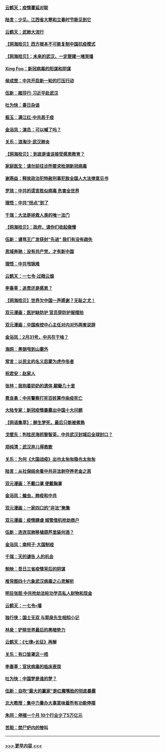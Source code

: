 #### [云鹤天：疫情蔓延对联](../pages/nsc993/n11940579.md?t=03150431) 
#### [陆言：少见，江西省大寒和立春时节能见到它](../pages/nsc993/n11939983.md?t=03150431) 
#### [云鹤天：武肺大流行](../pages/nsc993/n11939902.md?t=03150431) 
#### [【网海拾贝】西方根本不可能复制中国抗疫模式](../pages/nsc993/n11939725.md?t=03150431) 
#### [【网海拾贝】：未来的武汉，一定要建一堵哭墙](../pages/nsc993/n11938684.md?t=03150431) 
#### [Xing Foo：新冠病毒的阳谋和阴谋](../pages/nsc993/n11936086.md?t=03150431) 
#### [侯成罡：中共开启新一轮的打压行动](../pages/nsc993/n11935730.md?t=03150431) 
#### [伍新：踏莎行‧习近平赴武汉](../pages/nsc993/n11935157.md?t=03150431) 
#### [吐为快：春日杂谈](../pages/nsc993/n11934776.md?t=03150431) 
#### [振玉：满江红‧中共恶于疫](../pages/nsc993/n11934647.md?t=03150431) 
#### [金浴凤：演员：可以喊了吗？](../pages/nsc993/n11934602.md?t=03150431) 
#### [关乐：浪淘沙·武汉肺炎](../pages/nsc993/n11931792.md?t=03150431) 
#### [【网海拾贝】：到底是谁该接受感恩教育？](../pages/nsc993/n11931552.md?t=03150431) 
#### [家庭医生：请勿前往诊所要求检测新冠病毒](../pages/nsc993/n11929190.md?t=03150431) 
#### [谢燕益：释放政治犯特赦刑事犯致全国人大法律意见书](../pages/nsc993/n11928978.md?t=03150431) 
#### [罗琼：中共的谎言胜似病毒 危害全世界](../pages/nsc993/n11922636.md?t=03150431) 
#### [理悟：中共“拐点”到了](../pages/nsc993/n11928496.md?t=03150431) 
#### [千瑞：大法是拯救人类的唯一法门](../pages/nsc993/n11927637.md?t=03150431) 
#### [【网海拾贝】：政府，请你们收起傲慢](../pages/nsc993/n11926932.md?t=03150431) 
#### [伍新：谩骂王广发获封“先进” 我们有没有疏失](../pages/nsc993/n11926101.md?t=03150431) 
#### [思域奔驰：没有共产党，才有新中国](../pages/nsc993/n11926058.md?t=03150431) 
#### [理悟：中共甩锅难](../pages/nsc993/n11925355.md?t=03150431) 
#### [云鹤天：一七令·过眼云烟](../pages/nsc993/n11925284.md?t=03150431) 
#### [李春草：追责还是感恩？](../pages/nsc993/n11925274.md?t=03150431) 
#### [【网海拾贝】世界欠中国一声感谢？无耻之尤！](../pages/nsc993/n11925239.md?t=03150431) 
#### [双元漫画：医护缺防护 官员穿防护服摆拍](../pages/nsc993/n11923899.md?t=03150431) 
#### [双元漫画：中国疾控中心主任对内对外两套说辞](../pages/nsc993/n11921994.md?t=03150431) 
#### [金浴凤：2月31号，中共在干啥？](../pages/nsc993/n11922706.md?t=03150431) 
#### [海网：黑锅甩到山寨外](../pages/nsc993/n11922688.md?t=03150431) 
#### [常言：以民主的名义启蒙为虎作伥者](../pages/nsc993/n11922217.md?t=03150431) 
#### [祝君安：赵家人](../pages/nsc993/n11922209.md?t=03150431) 
#### [张林：我抱着奶奶的遗体 颠簸几十里](../pages/nsc993/n11920945.md?t=03150431) 
#### [费良勇：中共警察打死百姓算作染疫死亡](../pages/nsc993/n11919264.md?t=03150431) 
#### [大陆专家：新冠疫情暴露出中国十大问题](../pages/nsc993/n11919187.md?t=03150431) 
#### [【网语集萃】：醉生梦死，最后只能被煮熟](../pages/nsc993/n11918994.md?t=03150431) 
#### [戈壁东：判桂民海抓黎智英，中共武汉封城后全球封口？](../pages/nsc993/n11917982.md?t=03150431) 
#### [郑纯清：武汉弃儿得救歌](../pages/nsc993/n11917881.md?t=03150431) 
#### [关乐：为何《大国战疫》出也太匆匆隐也太匆匆](../pages/nsc993/n11917792.md?t=03150431) 
#### [陆言：从社保结余看中共非法剥夺养老金之恶](../pages/nsc993/n11917084.md?t=03150431) 
#### [双元漫画：不戴口罩 便戴胸罩](../pages/nsc993/n11916447.md?t=03150431) 
#### [金浴凤：蝗虫，肺疫和中共](../pages/nsc993/n11916904.md?t=03150431) 
#### [双元漫画：一家四口的“非法”聚集](../pages/nsc993/n11916378.md?t=03150431) 
#### [双元漫画：疫情肆虐 城管借机抢劫商户](../pages/nsc993/n11916310.md?t=03150431) 
#### [伍新：连连双肺移植葫芦里装何酒？](../pages/nsc993/n11913667.md?t=03150431) 
#### [金浴凤：南柯子·大国制疫](../pages/nsc993/n11913657.md?t=03150431) 
#### [千瑞：天的谴告  人的机会](../pages/nsc993/n11913309.md?t=03150431) 
#### [勉映：吾日三省疫情背后的阴谋](../pages/nsc993/n11913079.md?t=03150431) 
#### [推背图四十六象武汉病毒之心灵解析](../pages/nsc993/n11911761.md?t=03150431) 
#### [明目张胆 中共抢劫法轮功学员私人财物和现金](../pages/nsc993/n11910262.md?t=03150431) 
#### [云鹤天：一七令▪墙](../pages/nsc993/n11910627.md?t=03150431) 
#### [独行侠：国士无双 与郭泉先生相知小记](../pages/nsc993/n11910613.md?t=03150431) 
#### [林泉：铲除世界最后的黑暗势力](../pages/nsc993/n11909320.md?t=03150431) 
#### [云鹤天：《七律▪长征》再解](../pages/nsc993/n11909327.md?t=03150431) 
#### [关乐：有口皆罩这一捂](../pages/nsc993/n11908393.md?t=03150431) 
#### [李春草：官状病毒的临床表现](../pages/nsc993/n11908339.md?t=03150431) 
#### [吐为快：中国梦是谁的梦？](../pages/nsc993/n11906564.md?t=03150431) 
#### [伍新：自吹“最大的赢家”是红魔嘴脸的彻底暴露](../pages/nsc993/n11906407.md?t=03150431) 
#### [北大教授：集中力量办大事意味着所有功能停摆](../pages/nsc993/n11904800.md?t=03150431) 
#### [朱同：停摆一个月 10个行业少了5万亿元](../pages/nsc993/n11904498.md?t=03150431) 
#### [苦胆：焚尸炉内的惨叫](../pages/nsc993/n11904479.md?t=03150431) 

----
#### [ >>> 更早内容 <<< ](../indexes/nsc993-earlier.md)
